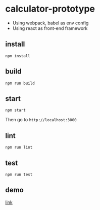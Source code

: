 # calculator-prototype
- Using webpack, babel as env config
- Using react as front-end framework

## install
```
npm install
```

## build
```
npm run build
```

## start
```
npm start
```
Then go to `http://localhost:3000`

## lint
```
npm run lint
```

## test
```
npm run test
```

## demo
[link](https://oliveck10.github.io/calculator/)
